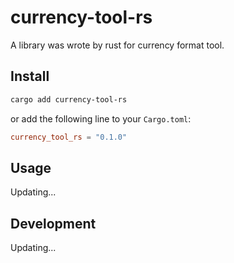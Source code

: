 # currency-tool-rs

A library was wrote by rust for currency format tool.

## Install

```bash
cargo add currency-tool-rs
```

or add the following line to your `Cargo.toml`:

```toml
currency_tool_rs = "0.1.0"
```

## Usage

Updating...

## Development

Updating...
